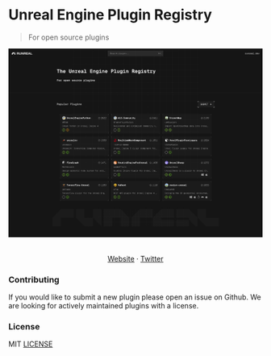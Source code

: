 # Unreal Engine Plugin Registry
> For open source plugins

![hero](public/screen.png)

<p align="center">
  <br />
  <a href="https://runreal.dev">Website</a>
  ·
  <a href="https://x.com/runreal_dev">Twitter</a>
</p>


### Contributing
If you would like to submit a new plugin please open an issue on Github. We are looking for actively maintained plugins with a license.


### License

MIT [LICENSE](LICENSE)
